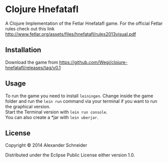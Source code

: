 # Clojure Hnefatafl

A Clojure Implementation of the Fetlar Hnefatafl game.
For the official Fetlar rules check out this link
http://www.fetlar.org/assets/files/hnefatafl/rules2013visual.pdf

## Installation

Download the game from https://github.com/Wegi/clojure-hnefatafl/releases/tag/v0.1

## Usage

To run the game you need to install `leiningen`.
Change inside the game folder and run the `lein run` command via your terminal
if you want to run the graphical version.  
Start the Terminal version with `lein run console`.  
You can also create a *jar with `lein uberjar`.


## License

Copyright © 2014 Alexander Schneider

Distributed under the Eclipse Public License either version 1.0.
